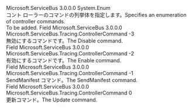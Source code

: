 <Type Name="ControllerCommand" FullName="Microsoft.ServiceBus.Tracing.ControllerCommand">
  <TypeSignature Language="C#" Value="public enum ControllerCommand" />
  <TypeSignature Language="ILAsm" Value=".class public auto ansi sealed ControllerCommand extends System.Enum" />
  <TypeSignature Language="DocId" Value="T:Microsoft.ServiceBus.Tracing.ControllerCommand" />
  <TypeSignature Language="VB.NET" Value="Public Enum ControllerCommand" />
  <TypeSignature Language="F#" Value="type ControllerCommand = " />
  <AssemblyInfo>
    <AssemblyName>Microsoft.ServiceBus</AssemblyName>
    <AssemblyVersion>3.0.0.0</AssemblyVersion>
  </AssemblyInfo>
  <Base>
    <BaseTypeName>System.Enum</BaseTypeName>
  </Base>
  <Docs>
    <summary><span data-ttu-id="84978-101">コント ローラーのコマンドの列挙体を指定します。</span><span class="sxs-lookup"><span data-stu-id="84978-101">Specifies an enumeration of controller commands.</span></span></summary>
    <remarks>To be added.</remarks>
  </Docs>
  <Members>
    <Member MemberName="Disable">
      <MemberSignature Language="C#" Value="Disable" />
      <MemberSignature Language="ILAsm" Value=".field public static literal valuetype Microsoft.ServiceBus.Tracing.ControllerCommand Disable = int32(-3)" />
      <MemberSignature Language="DocId" Value="F:Microsoft.ServiceBus.Tracing.ControllerCommand.Disable" />
      <MemberSignature Language="VB.NET" Value="Disable" />
      <MemberSignature Language="F#" Value="Disable = -3" Usage="Microsoft.ServiceBus.Tracing.ControllerCommand.Disable" />
      <MemberType>Field</MemberType>
      <AssemblyInfo>
        <AssemblyName>Microsoft.ServiceBus</AssemblyName>
        <AssemblyVersion>3.0.0.0</AssemblyVersion>
      </AssemblyInfo>
      <ReturnValue>
        <ReturnType>Microsoft.ServiceBus.Tracing.ControllerCommand</ReturnType>
      </ReturnValue>
      <MemberValue>-3</MemberValue>
      <Docs>
        <summary><span data-ttu-id="84978-102">無効にするコマンドです。</span><span class="sxs-lookup"><span data-stu-id="84978-102">The Disable command.</span></span></summary>
      </Docs>
    </Member>
    <Member MemberName="Enable">
      <MemberSignature Language="C#" Value="Enable" />
      <MemberSignature Language="ILAsm" Value=".field public static literal valuetype Microsoft.ServiceBus.Tracing.ControllerCommand Enable = int32(-2)" />
      <MemberSignature Language="DocId" Value="F:Microsoft.ServiceBus.Tracing.ControllerCommand.Enable" />
      <MemberSignature Language="VB.NET" Value="Enable" />
      <MemberSignature Language="F#" Value="Enable = -2" Usage="Microsoft.ServiceBus.Tracing.ControllerCommand.Enable" />
      <MemberType>Field</MemberType>
      <AssemblyInfo>
        <AssemblyName>Microsoft.ServiceBus</AssemblyName>
        <AssemblyVersion>3.0.0.0</AssemblyVersion>
      </AssemblyInfo>
      <ReturnValue>
        <ReturnType>Microsoft.ServiceBus.Tracing.ControllerCommand</ReturnType>
      </ReturnValue>
      <MemberValue>-2</MemberValue>
      <Docs>
        <summary><span data-ttu-id="84978-103">有効にするコマンドです。</span><span class="sxs-lookup"><span data-stu-id="84978-103">The Enable command.</span></span></summary>
      </Docs>
    </Member>
    <Member MemberName="SendManifest">
      <MemberSignature Language="C#" Value="SendManifest" />
      <MemberSignature Language="ILAsm" Value=".field public static literal valuetype Microsoft.ServiceBus.Tracing.ControllerCommand SendManifest = int32(-1)" />
      <MemberSignature Language="DocId" Value="F:Microsoft.ServiceBus.Tracing.ControllerCommand.SendManifest" />
      <MemberSignature Language="VB.NET" Value="SendManifest" />
      <MemberSignature Language="F#" Value="SendManifest = -1" Usage="Microsoft.ServiceBus.Tracing.ControllerCommand.SendManifest" />
      <MemberType>Field</MemberType>
      <AssemblyInfo>
        <AssemblyName>Microsoft.ServiceBus</AssemblyName>
        <AssemblyVersion>3.0.0.0</AssemblyVersion>
      </AssemblyInfo>
      <ReturnValue>
        <ReturnType>Microsoft.ServiceBus.Tracing.ControllerCommand</ReturnType>
      </ReturnValue>
      <MemberValue>-1</MemberValue>
      <Docs>
        <summary><span data-ttu-id="84978-104">SendManifest コマンド。</span><span class="sxs-lookup"><span data-stu-id="84978-104">The SendManifest command.</span></span></summary>
      </Docs>
    </Member>
    <Member MemberName="Update">
      <MemberSignature Language="C#" Value="Update" />
      <MemberSignature Language="ILAsm" Value=".field public static literal valuetype Microsoft.ServiceBus.Tracing.ControllerCommand Update = int32(0)" />
      <MemberSignature Language="DocId" Value="F:Microsoft.ServiceBus.Tracing.ControllerCommand.Update" />
      <MemberSignature Language="VB.NET" Value="Update" />
      <MemberSignature Language="F#" Value="Update = 0" Usage="Microsoft.ServiceBus.Tracing.ControllerCommand.Update" />
      <MemberType>Field</MemberType>
      <AssemblyInfo>
        <AssemblyName>Microsoft.ServiceBus</AssemblyName>
        <AssemblyVersion>3.0.0.0</AssemblyVersion>
      </AssemblyInfo>
      <ReturnValue>
        <ReturnType>Microsoft.ServiceBus.Tracing.ControllerCommand</ReturnType>
      </ReturnValue>
      <MemberValue>0</MemberValue>
      <Docs>
        <summary><span data-ttu-id="84978-105">更新コマンド。</span><span class="sxs-lookup"><span data-stu-id="84978-105">The Update command.</span></span></summary>
      </Docs>
    </Member>
  </Members>
</Type>